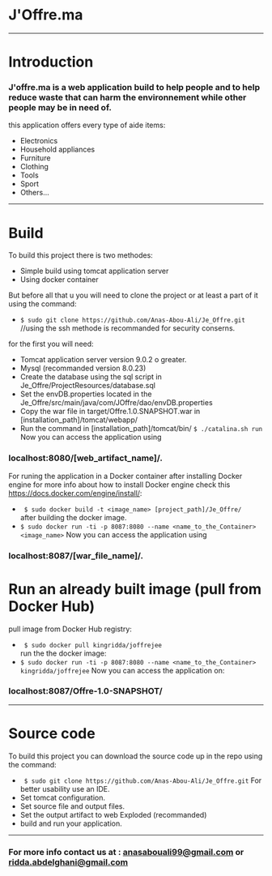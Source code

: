 # J'Offre.ma
---
# Introduction 

### J'offre.ma is a web application build to help people and to help reduce waste that can harm the environnement while other people may be in need of.  
this application offers every type of aide items:  
* Electronics
* Household appliances
* Furniture 
* Clothing
* Tools
* Sport
* Others...
---
# Build
To build  this project there is two methodes:
* Simple  build using tomcat application server
* Using docker container

But before all that u you will need to clone the project or at least a part of it using the command:
* `$ sudo git clone https://github.com/Anas-Abou-Ali/Je_Offre.git`  //using the ssh methode is recommanded for security conserns.


for the first you will need:
* Tomcat application server version 9.0.2 o greater.
* Mysql (recommanded version 8.0.23)
* Create the database using the sql script in  Je_Offre/ProjectResources/database.sql 
* Set the envDB.properties located in the Je_Offre/src/main/java/com/JOffre/dao/envDB.properties
* Copy the war file in target/Offre.1.0.SNAPSHOT.war in [installation_path]/tomcat/webapp/
* Run the command in  [installation_path]/tomcat/bin/ `$ ./catalina.sh run`  
Now you can access the application using
### localhost:8080/[web_artifact_name]/. 
For runing the application in a Docker container after installing Docker engine for more info about how to install Docker engine check this https://docs.docker.com/engine/install/:  
* ` $ sudo docker build -t <image_name> [project_path]/Je_Offre/`  
after building  the docker image.  
* `$ sudo docker run -ti -p 8087:8080 --name <name_to_the_Container> <image_name>`
Now you can access the application using
### localhost:8087/[war_file_name]/.
  
# Run an already built image (pull from Docker Hub)
pull image from Docker Hub registry:
* ` $ sudo docker pull kingridda/joffrejee`  
run the the docker image:
* `$ sudo docker run -ti -p 8087:8080 --name <name_to_the_Container> kingridda/joffrejee`
Now you can access the application on:
### localhost:8087/Offre-1.0-SNAPSHOT/

---
# Source code
To build this project you can download the source code up in the repo using the command:  
* ` $ sudo git clone https://github.com/Anas-Abou-Ali/Je_Offre.git`
For better usability use an IDE.  
* Set tomcat configuration.
* Set source file and output files.
* Set the output artifact to web Exploded (recommanded)
* build and run your application.
---
### For more info contact us at : anasabouali99@gmail.com or ridda.abdelghani@gmail.com
